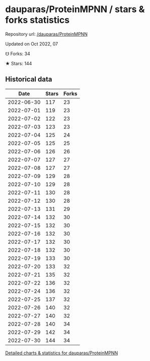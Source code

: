 # dauparas/ProteinMPNN / stars & forks statistics

Repository url: [/dauparas/ProteinMPNN](https://github.com/dauparas/ProteinMPNN)

Updated on Oct 2022, 07

☋ Forks: 34

★ Stars: 144

## Historical data
| Date | Stars | Forks |
|------|-------|-------|
| 2022-06-30 | 117 | 23 | 
| 2022-07-01 | 119 | 23 | 
| 2022-07-02 | 122 | 23 | 
| 2022-07-03 | 123 | 23 | 
| 2022-07-04 | 125 | 24 | 
| 2022-07-05 | 125 | 25 | 
| 2022-07-06 | 126 | 26 | 
| 2022-07-07 | 127 | 27 | 
| 2022-07-08 | 127 | 27 | 
| 2022-07-09 | 129 | 28 | 
| 2022-07-10 | 129 | 28 | 
| 2022-07-11 | 130 | 28 | 
| 2022-07-12 | 130 | 28 | 
| 2022-07-13 | 131 | 29 | 
| 2022-07-14 | 132 | 30 | 
| 2022-07-15 | 132 | 30 | 
| 2022-07-16 | 132 | 30 | 
| 2022-07-17 | 132 | 30 | 
| 2022-07-18 | 132 | 30 | 
| 2022-07-19 | 133 | 30 | 
| 2022-07-20 | 133 | 32 | 
| 2022-07-21 | 135 | 32 | 
| 2022-07-22 | 136 | 32 | 
| 2022-07-24 | 136 | 32 | 
| 2022-07-25 | 137 | 32 | 
| 2022-07-26 | 140 | 32 | 
| 2022-07-27 | 140 | 32 | 
| 2022-07-28 | 140 | 34 | 
| 2022-07-29 | 142 | 34 | 
| 2022-07-30 | 144 | 34 | 


[Detailed charts & statistics for dauparas/ProteinMPNN](https://reviewgithub.com/rep/dauparas/ProteinMPNN)
